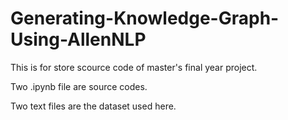 # Generating-Knowledge-Graph-Using-AllenNLP
This is for store scource code of master's final year project.



Two .ipynb file are source codes.




Two text files are the dataset used here.

